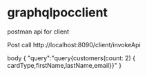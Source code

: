 # graphqlpocclient

postman api for client

Post call http://localhost:8090/client/invokeApi

body
{
    "query":"query{customers(count: 2) { cardType,firstName,lastName,email}}"
}
